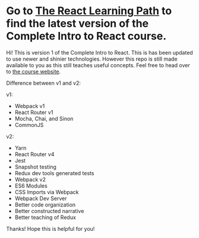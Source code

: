 <h1>Go to <a href="https://frontendmasters.com/learn/react/">The React Learning Path</a> to find the latest version of the Complete Intro to React course.</h1>

Hi! This is version 1 of the Complete Intro to React. This is has been updated to use newer and shinier technologies. However this repo is still made available to you as this still teaches useful concepts. Feel free to head over to [the course website][new-page].

Difference between v1 and v2:

v1:

- Webpack v1
- React Router v1
- Mocha, Chai, and Sinon
- CommonJS

v2:

- Yarn
- React Router v4
- Jest
- Snapshot testing
- Redux dev tools generated tests
- Webpack v2
- ES6 Modules
- CSS Imports via Webpack
- Webpack Dev Server
- Better code organization
- Better constructed narrative
- Better teaching of Redux

Thanks! Hope this is helpful for you!

[new-page]: https://btholt.github.io/complete-intro-to-react/
